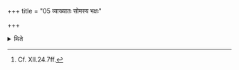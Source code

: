 +++
title = "05 व्याख्यातः सोमस्य भक्षः"

+++

<details><summary>थिते</summary>

5. The formula of the drinking of Soma is explained.[^1]  

[^1]: Cf. XII.24.7ff. 

</details>
